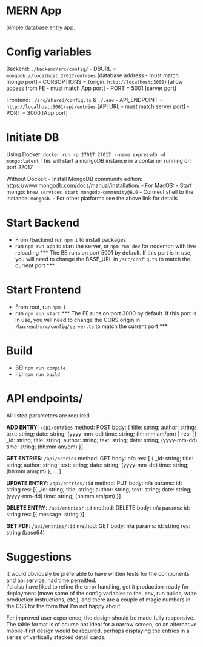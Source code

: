 # MERN App
Simple database entry app.

# Config variables
Backend: `./backend/src/config/`
    - DBURL = `mongodb://localhost:27017/entries` [database address - must match mongo port]
    - CORSOPTIONS = {origin: `http://localhost:3000`} [allow access from FE - must match App port]
    - PORT = 5001 [server port]

Frontend: `./src/shared/config.ts` & `./.env`
    - API_ENDPOINT = `http://localhost:5001/api/entries` [API URL - must match server port]
    - PORT = 3000 [App port]

# Initiate DB
Using Docker:
    `docker run -p 27017:27017 --name expressdb -d mongo:latest`
    This will start a mongoDB instance in a container running on port 27017

Without Docker:
    - Install MongoDB community edition: https://www.mongodb.com/docs/manual/installation/
    - For MacOS:
        - Start mongo: `brew services start mongodb-community@6.0`
        - Connect shell to the instance: `mongosh`.
    - For other platforms see the above link for details

# Start Backend
- From /backend run `npm i` to install packages
- run `npm run app` to start the server, or `npm run dev` for nodemon with live reloading
*** The BE runs on port 5001 by default. If this port is in use, you will need to change the BASE_URL in `/src/config.ts` to match the current port ***

# Start Frontend
- From root, run `npm i` 
- run `npm run start`
*** The FE runs on port 3000 by default.  If this port is in use, you will need to change the CORS origin in `/backend/src/config/server.ts` to match the current port ***

# Build
- BE: `npm run compile`
- FE: `npm run build`

# API endpoints/
All listed parameters are required

__ADD ENTRY__:
    `/api/entries`
    method: POST
    body: {
        title: string;
        author: string;
        text: string;
        date: string; (yyyy-mm-dd)
        time: string; (hh:mm am/pm)
    }
    res: [{
            _id: string;
            title: string;
            author: string;
            text: string;
            date: string; (yyyy-mm-dd)
            time: string; (hh:mm am/pm) 
        }]

__GET ENTRIES__:
    `/api/entries`
    method: GET
    body: n/a
    res: [
            {
                _id: string;
                title: string;
                author: string;
                text: string;
                date: string; (yyyy-mm-dd)
                time: string; (hh:mm am/pm) 
            }, 
            ...
        ]

__UPDATE ENTRY__:
    `/api/entries/:id`
    method: PUT
    body: n/a
    params: id: string
    res: [{
            _id: string;
            title: string;
            author: string;
            text: string;
            date: string; (yyyy-mm-dd)
            time: string; (hh:mm am/pm) 
        }]

__DELETE ENTRY__:
    `/api/entries/:id`
    method: DELETE
    body: n/a
    params: id: string
    res: [{
            message: string
        }]

__GET PDF__:
    `/api/entries/:id`
    method: GET
    body: n/a
    params: id: string
    res: string (base64)


# Suggestions
It would obviously be preferable to have written tests for the components and api service, had time permitted.  
I'd also have liked to refine the error handling, get it production-ready for deployment (move some of the config variables to the .env, run builds, write production instructions, etc.), and there are a couple of magic numbers in the CSS for the form that I'm not happy about.

For improved user experience, the design should be made fully responsive. The table format is of course not ideal for a narrow screen, so an alternative mobile-first design would be required, perhaps displaying the entries in a series of vertically stacked detail cards.
